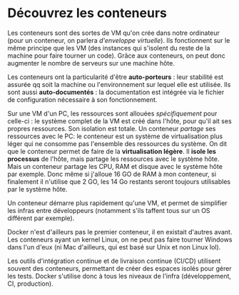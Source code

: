# Découvrez les conteneurs

Les conteneurs sont des sortes de VM qu'on crée dans notre ordinateur (pour un conteneur, on parlera _d'enveloppe virtuelle_). Ils fonctionnent sur le même principe que les VM (des instances qui s'isolent du reste de la machine pour faire tourner un code). Grâce aux conteneurs, on peut donc augmenter le nombre de serveurs sur une machine hôte.

Les conteneurs ont la particularité d'être **auto-porteurs** : leur stabilité est assurée qq soit la machine ou l'environnement sur lequel elle est utilisée. Ils sont aussi **auto-documentés** : la documentation est intégrée via le fichier de configuration nécessaire à son fonctionnement.

Sur une VM d'un PC, les ressources sont allouées _spécifiquement_ pour celle-ci : le système complet de la VM est créé dans l'hôte, pour qu'il ait ses propres ressources. Son isolation est totale.
Un conteneur _partage_ ses ressources avec le PC: le conteneur est un système de virtualisation plus léger qui ne consomme pas l'ensemble des ressources du système.
On dit que le conteneur permet de faire de la **virtualisation légère**. Il **isole les processus** de l'hôte, mais partage les ressources avec le système hôte. Mais un conteneur partage les CPU, RAM et disque avec le système hôte par exemple. Donc même si j'alloue 16 GO de RAM à mon conteneur, si finalement il n'utilise que 2 GO, les 14 Go restants seront toujours utilisables par le système hôte.

Un conteneur démarre plus rapidement qu'une VM, et permet de simplifier les infras entre développeurs (notamment s'ils taffent tous sur un OS différent par exemple).

Docker n'est d'ailleurs pas le premier conteneur, il en existait d'autres avant. Les conteneurs ayant un kernel Linux, on ne peut pas faire tourner Windows dans l'un d'eux (ni Mac d'ailleurs, qui est basé sur Unix et non Linux lol).

Les outils d'intégration continue et de livraison continue (CI/CD) utilisent souvent des conteneurs, permettant de créer des espaces isolés pour gérer les tests.
Docker s'utilise donc à tous les niveaux de l'infra (développement, CI, production).
